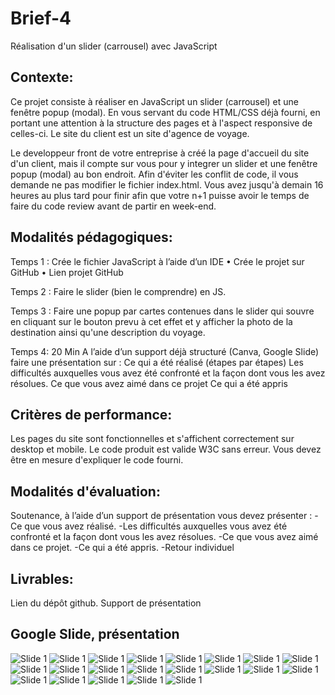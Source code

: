 # Brief-4

Réalisation d'un slider (carrousel) avec JavaScript


## Contexte:

Ce projet consiste à réaliser en JavaScript un slider (carrousel) et une fenêtre popup (modal).
En vous servant du code HTML/CSS déjà fourni, en portant une attention à la structure des pages et à l'aspect responsive de celles-ci.
Le site du client est un site d'agence de voyage.

Le developpeur front de votre entreprise à créé la page d'accueil du site d'un client, mais il compte sur vous pour y integrer un slider et une fenêtre popup (modal) au bon endroit. 
Afin d'éviter les conflit de code, il vous demande ne pas modifier le fichier index.html. 
Vous avez jusqu'à demain 16 heures au plus tard pour finir afin que votre n+1 puisse avoir le temps de faire du code review avant de partir en week-end.

## Modalités pédagogiques:

Temps 1 : Crée le fichier JavaScript à l’aide d’un IDE • Crée le projet sur GitHub • Lien projet GitHub

Temps 2 : Faire le slider (bien le comprendre) en JS.

Temps 3 : Faire une popup par cartes contenues dans le slider qui souvre en cliquant sur le bouton prevu à cet effet et y afficher la photo de la destination ainsi qu'une description du voyage.

Temps 4: 20 Min A l’aide d’un support déjà structuré (Canva, Google Slide) faire une présentation sur :
Ce qui a été réalisé (étapes par étapes) Les difficultés auxquelles vous avez été confronté et la façon dont vous les avez résolues. Ce que vous avez aimé dans ce projet Ce qui a été appris

## Critères de performance:

Les pages du site sont fonctionnelles et s'affichent correctement sur desktop et mobile.
Le code produit est valide W3C sans erreur. 
Vous devez être en mesure d'expliquer le code fourni.

## Modalités d'évaluation:

Soutenance, à l’aide d’un support de présentation vous devez présenter :
-Ce que vous avez réalisé.
-Les difficultés auxquelles vous avez été confronté et la façon dont vous les avez résolues.
-Ce que vous avez aimé dans ce projet.
-Ce qui a été appris.
-Retour individuel

## Livrables:

Lien du dépôt github.
Support de présentation

## Google Slide, présentation

![Slide 1](support_brief4/Slide_1.png)
![Slide 1](support_brief4/Slide_2.png)
![Slide 1](support_brief4/Slide_3.png)
![Slide 1](support_brief4/Slide_4.png)
![Slide 1](support_brief4/Slide_5.png)
![Slide 1](support_brief4/Slide_6.png)
![Slide 1](support_brief4/Slide_7.png)
![Slide 1](support_brief4/Slide_8.png)
![Slide 1](support_brief4/Slide_9.png)
![Slide 1](support_brief4/Slide_10.png)
![Slide 1](support_brief4/Slide_11.png)
![Slide 1](support_brief4/Slide_12.png)
![Slide 1](support_brief4/Slide_13.png)
![Slide 1](support_brief4/Slide_14.png)
![Slide 1](support_brief4/Slide_15.png)
![Slide 1](support_brief4/Slide_16.png)
![Slide 1](support_brief4/Slide_17.png)
![Slide 1](support_brief4/Slide_18.png)
![Slide 1](support_brief4/Slide_19.png)
![Slide 1](support_brief4/Slide_20.png)
![Slide 1](support_brief4/Slide_21.png)
